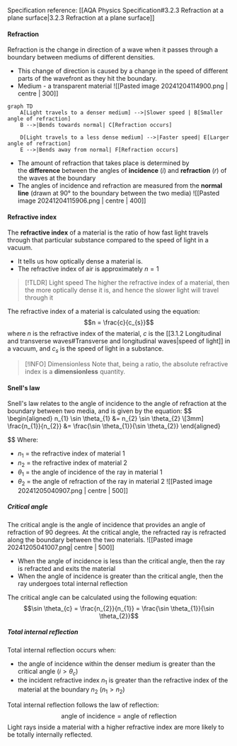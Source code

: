 Specification reference: [[AQA Physics Specification#3.2.3 Refraction at a plane surface|3.2.3 Refraction at a plane surface]]

#### Refraction
Refraction is the change in direction of a wave  when it passes through a boundary between mediums of different densities.
- This change of direction is caused by a change in the speed of different parts of the wavefront as they hit the boundary.
- Medium - a transparent material
![[Pasted image 20241204114900.png | centre | 300]]

```mermaid
graph TD
    A[Light travels to a denser medium] -->|Slower speed | B[Smaller angle of refraction]
    B -->|Bends towards normal| C[Refraction occurs]

    D[Light travels to a less dense medium] -->|Faster speed| E[Larger angle of refraction]
    E -->|Bends away from normal| F[Refraction occurs]
```

- The amount of refraction that takes place is determined by the **difference** between the angles of **incidence** ($i$) and **refraction** ($r$) of the waves at the boundary
- The angles of incidence and refraction are measured from the **normal line** (drawn at 90° to the boundary between the two media)
![[Pasted image 20241204115906.png | centre | 400]]
#### Refractive index
The **refractive index** of a material is the ratio of how fast light travels through that particular substance compared to the speed of light in a vacuum.
- It tells us how optically dense a material is.
- The refractive index of air is approximately $n=1$

> [!TLDR] Light speed
>The higher the refractive index of a material, then the more optically dense it is, and hence the slower light will travel through it

The refractive index of a material is calculated using the equation:
$$n = \frac{c}{c_{s}}$$where $n$ is the refractive index of the material, $c$ is the [[3.1.2 Longitudinal and transverse waves#Transverse and longitudinal waves|speed of light]] in a vacuum, and $c_{s}$ is the speed of light in a substance.

> [!INFO] Dimensionless
> Note that, being a ratio, the absolute refractive index is a **dimensionless** quantity. 
#### Snell's law
Snell's law relates to the angle of incidence to the angle of refraction at the boundary between two media, and is given by the equation:
$$
\begin{aligned}
n_{1} \sin \theta_{1} &= n_{2} \sin \theta_{2} \\[3mm]
\frac{n_{1}}{n_{2}} &= \frac{\sin \theta_{1}}{\sin \theta_{2}}
\end{aligned}

$$
Where:
- $n_{1}$ = the refractive index of material 1
- $n_{2}$ = the refractive index of material 2
- $\theta_{1}$ = the angle of incidence of the ray in material 1
- $\theta_{2}$ = the angle of refraction of the ray in material 2
![[Pasted image 20241205040907.png | centre | 500]]
##### Critical angle
The critical angle is the angle of incidence that provides an angle of refraction of 90 degrees. At the critical angle, the refracted ray is refracted along the boundary between the two materials.
![[Pasted image 20241205041007.png| centre | 500]]
- When the angle of incidence is less than the critical angle, then the ray is refracted and exits the material
- When the angle of incidence is greater than the critical angle, then the ray undergoes total internal reflection

The critical angle can be calculated using the following equation:
$$\sin \theta_{c} = \frac{n_{2}}{n_{1}} = \frac{\sin \theta_{1}}{\sin \theta_{2}}$$
##### Total internal reflection
Total internal reflection occurs when:
- the angle of incidence within the denser medium is greater than the critical angle ($i > \theta_{c}$)
- the incident refractive index $n_{1}$ is greater than the refractive index of the material at the boundary $n_{2}$ ($n_{1} > n_{2}$)

Total internal reflection follows the law of reflection:
$$\text{angle of incidence} = \text{angle of reflection} $$
Light rays inside a material with a higher refractive index are more likely to be totally internally reflected.